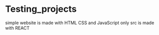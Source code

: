 ﻿# Testing_projects
 simple website is made with HTML CSS and JavaScript only
 src is made with REACT
